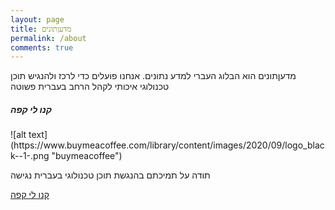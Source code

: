 ```yaml
---
layout: page
title: מדעןתונים
permalink: /about
comments: true
---
```


<div class="row justify-content-between">
<div class="col-md-8 pr-5">

<p>מדעןתונים הוא הבלוג העברי למדע נתונים. אנחנו פועלים כדי לרכז ולהנגיש תוכן טכנולוגי איכותי לקהל הרחב בעברית פשוטה</p>

<!-- <p class="mb-5"><img class="shadow-lg" src="{{site.baseurl}}/assets/images/mediumish-jekyll-template.png" alt="jekyll template mediumish" /></p> -->




</div>

<div class="col-md-4">

<div class="sticky-top sticky-top-80">
<h5>קנו לי קפה</h5>
![alt text](https://www.buymeacoffee.com/library/content/images/2020/09/logo_black--1-.png "buymeacoffee")
<p>תודה על תמיכתם בהנגשת תוכן טכנולוגי בעברית נגישה</p>

<a target="_blank" href="https://www.wowthemes.net/donate/" class="btn btn-danger">קנו לי קפה</a> 

</div>
</div>
</div>
